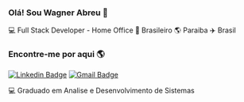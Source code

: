 
### Olá! Sou Wagner Abreu 👋

💻 Full Stack Developer - Home Office 🏡 Brasileiro 🌎 Paraiba ✈️ Brasil

### Encontre-me por aqui 🌎

[![Linkedin Badge](Linkedin)](https://www.linkedin.com/in/wagner-abreu-9139b958)
[![Gmail Badge](GMail)](mailto:lari.santosazevedo@gmail.com)

💻  Graduado em Analise e Desenvolvimento de Sistemas<br>
</samp>
